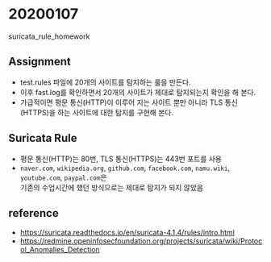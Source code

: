 # 20200107
suricata_rule_homework

## Assignment
* test.rules 파일에 20개의 사이트를 탐지하는 룰을 만든다.
* 이후 fast.log를 확인하면서 20개의 사이트가 제대로 탐지되는지 확인을 해 본다.
* 가급적이면 평문 통신(HTTP)이 이루어 지는 사이트 뿐만 아니라 TLS 통신(HTTPS)을 하는 사이트에 대한 탐지를 구현해 본다.

## Suricata Rule
* 평문 통신(HTTP)는 80번, TLS 통신(HTTPS)는 443번 포트를 사용
* `naver.com`, `wikipedia.org`, `github.com`, `facebook.com`, `namu.wiki`, `youtube.com`, `paypal.com`은 <br>기존의 수업시간에 했던 방식으로는 제대로 탐지가 되지 않았음

## reference
* https://suricata.readthedocs.io/en/suricata-4.1.4/rules/intro.html
* https://redmine.openinfosecfoundation.org/projects/suricata/wiki/Protocol_Anomalies_Detection
